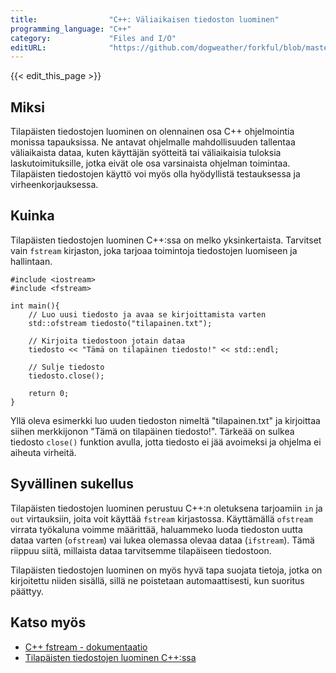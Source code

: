 ```yaml
---
title:                "C++: Väliaikaisen tiedoston luominen"
programming_language: "C++"
category:             "Files and I/O"
editURL:              "https://github.com/dogweather/forkful/blob/master/content/fi/cpp/creating-a-temporary-file.md"
---
```


{{< edit_this_page >}}

## Miksi

Tilapäisten tiedostojen luominen on olennainen osa C++ ohjelmointia monissa tapauksissa. Ne antavat ohjelmalle mahdollisuuden tallentaa väliaikaista dataa, kuten käyttäjän syötteitä tai väliaikaisia tuloksia laskutoimituksille, jotka eivät ole osa varsinaista ohjelman toimintaa. Tilapäisten tiedostojen käyttö voi myös olla hyödyllistä testauksessa ja virheenkorjauksessa.

## Kuinka

Tilapäisten tiedostojen luominen C++:ssa on melko yksinkertaista. Tarvitset vain `fstream` kirjaston, joka tarjoaa toimintoja tiedostojen luomiseen ja hallintaan.

```
#include <iostream>
#include <fstream>

int main(){
    // Luo uusi tiedosto ja avaa se kirjoittamista varten
    std::ofstream tiedosto("tilapainen.txt");
    
    // Kirjoita tiedostoon jotain dataa
    tiedosto << "Tämä on tilapäinen tiedosto!" << std::endl;
    
    // Sulje tiedosto
    tiedosto.close();

    return 0;
}
```

Yllä oleva esimerkki luo uuden tiedoston nimeltä "tilapainen.txt" ja kirjoittaa siihen merkkijonon "Tämä on tilapäinen tiedosto!". Tärkeää on sulkea tiedosto `close()` funktion avulla, jotta tiedosto ei jää avoimeksi ja ohjelma ei aiheuta virheitä.

## Syvällinen sukellus

Tilapäisten tiedostojen luominen perustuu C++:n oletuksena tarjoamiin `in` ja `out` virtauksiin, joita voit käyttää `fstream` kirjastossa. Käyttämällä `ofstream` virrata työkaluna voimme määrittää, haluammeko luoda tiedoston uutta dataa varten (`ofstream`) vai lukea olemassa olevaa dataa (`ifstream`). Tämä riippuu siitä, millaista dataa tarvitsemme tilapäiseen tiedostoon.

Tilapäisten tiedostojen luominen on myös hyvä tapa suojata tietoja, jotka on kirjoitettu niiden sisällä, sillä ne poistetaan automaattisesti, kun suoritus päättyy.

## Katso myös

- [C++ fstream - dokumentaatio](https://www.cplusplus.com/reference/fstream/)
- [Tilapäisten tiedostojen luominen C++:ssa](http://www.cplusplus.com/doc/tutorial/files/)